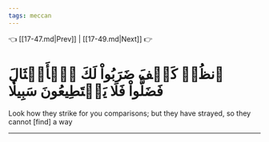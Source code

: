 ```yaml
---
tags: meccan
---
```


👈 [[17-47.md|Prev]] | [[17-49.md|Next]] 👉

# ٱنظُرۡ كَيۡفَ ضَرَبُواْ لَكَ ٱلۡأَمۡثَالَ فَضَلُّواْ فَلَا يَسۡتَطِيعُونَ سَبِيلٗا

Look how they strike for you comparisons; but they have strayed, so they cannot [find] a way

---

